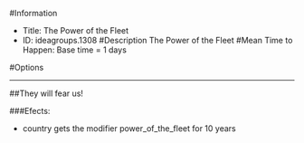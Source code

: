 #Information
 - Title: The Power of the Fleet
 - ID: ideagroups.1308
#Description
The Power of the Fleet
#Mean Time to Happen:
Base time = 1 days

#Options

___
##They will fear us!

###Efects:<ul><li>country gets the modifier power_of_the_fleet for 10 years</li></ul>
